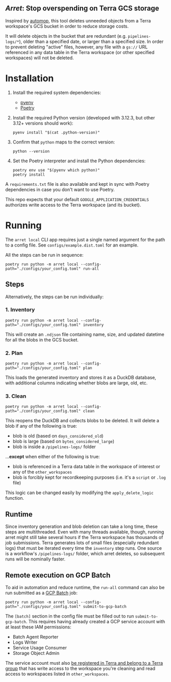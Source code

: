 _Arret_: Stop overspending on Terra GCS storage
---

Inspired by [automop](https://github.com/broadinstitute/automop/), this tool deletes unneeded objects from a Terra workspace's GCS bucket in order to reduce storage costs.

It will delete objects in the bucket that are redundant (e.g. `pipelines-logs/*`), older than a specified date, or larger than a specified size. In order to prevent deleting "active" files, however, any file with a `gs://` URL referenced in any data table in the Terra workspace (or other specified workspaces) will not be deleted.

# Installation

1. Install the required system dependencies:
    - [pyenv](https://github.com/pyenv/pyenv)
    - [Poetry](https://python-poetry.org/)

2. Install the required Python version (developed with 3.12.3, but other 3.12+ versions should work):
   ```shell
   pyenv install "$(cat .python-version)"
   ```

3. Confirm that `python` maps to the correct version:
   ```
   python --version
   ```

4. Set the Poetry interpreter and install the Python dependencies:
   ```shell
   poetry env use "$(pyenv which python)"
   poetry install
   ```

A `requirements.txt` file is also available and kept in sync with Poetry dependencies in case you don't want to use Poetry.

This repo expects that your default `GOOGLE_APPLICATION_CREDENTIALS` authorizes write access to the Terra workspace (and its bucket).

# Running

The `arret local` CLI app requires just a single named argument for the path to a config file. See `configs/example.dist.toml` for an example.

All the steps can be run in sequence:
```shell
poetry run python -m arret local --config-path="./configs/your_config.toml" run-all
```

## Steps

Alternatively, the steps can be run individually: 

### 1. Inventory

```shell
poetry run python -m arret local --config-path="./configs/your_config.toml" inventory
```

This will create an `.ndjson` file containing name, size, and updated datetime for all the blobs in the GCS bucket.

### 2. Plan

```shell
poetry run python -m arret local --config-path="./configs/your_config.toml" plan
```

This loads the generated inventory and stores it as a DuckDB database, with additional columns indicating whether blobs are large, old, etc.

### 3. Clean

```shell
poetry run python -m arret local --config-path="./configs/your_config.toml" clean
```

This reopens the DuckDB and collects blobs to be deleted. It will delete a blob if any of the following is
true:
- blob is old (based on `days_considered_old`)
- blob is large (based on `bytes_considered_large`)
- blob is inside a `/pipelines-logs/` folder

...**except** when either of the following is true:
- blob is referenced in a Terra data table in the workspace of interest or any of the `other_workspaces`
- blob is forcibly kept for recordkeeping purposes (i.e. it's a `script` or `.log` file)

This logic can be changed easily by modifying the `apply_delete_logic` function.

## Runtime

Since inventory generation and blob deletion can take a long time, these steps are multithreaded. Even with many threads available, though, running arret might still take several hours if the Terra workspace has thousands of job submissions. Terra generates lots of small files (especially redundant logs) that must be iterated every time the `inventory` step runs. One source is a workflow's `/pipelines-logs/` folder, which arret deletes, so subsequent runs will be nominally faster.

## Remote execution on GCP Batch

To aid in automation and reduce runtime, the `run-all` command can also be run submitted as a [GCP Batch](https://cloud.google.com/batch/docs/get-started) job:

```shell
poetry run python -m arret local --config-path="./configs/your_config.toml" submit-to-gcp-batch
```

The `[batch]` section in the config file must be filled out to run `submit-to-gcp-batch`. This requires having already created a GCP service account with at least these IAM permissions:
- Batch Agent Reporter 
- Logs Writer
- Service Usage Consumer
- Storage Object Admin

The service account must also [be registered in Terra and belong to a Terra group](https://support.terra.bio/hc/en-us/articles/7448594459931-How-to-use-a-service-account-in-Terra) that has write access to the workspace you're cleaning and read access to workspaces listed in `other_workspaces`.
